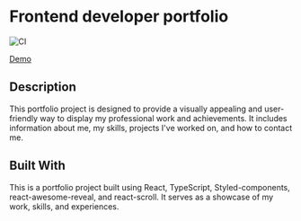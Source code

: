 # Frontend developer portfolio

![CI](https://github.com/DenisKulik/frontend-developer-portfolio/actions/workflows/github-actions.yml/badge.svg)

[Demo](https://deniskulik.github.io/frontend-developer-portfolio)

## Description

This portfolio project is designed to provide a visually appealing and user-friendly way to display my professional work and achievements. It includes information about me, my skills, projects I've worked on, and how to contact me.

## Built With

This is a portfolio project built using React, TypeScript, Styled-components, react-awesome-reveal, and react-scroll. It serves as a showcase of my work, skills, and experiences.
